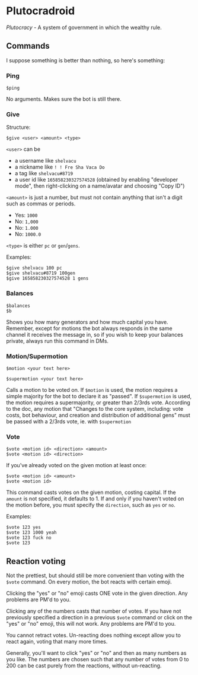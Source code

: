 # Plutocradroid

*Plutocracy* - A system of government in which the wealthy rule.

## Commands

I suppose something is better than nothing, so here's something:

### Ping

```text
$ping
```

No arguments. Makes sure the bot is still there.

### Give

Structure:

```text
$give <user> <amount> <type>
```

`<user>` can be

* a username like `shelvacu`
* a nickname like `! ! Fre Sha Vaca Do`
* a tag like `shelvacu#8719`
* a user id like `165858230327574528` (obtained by enabling "developer mode", then right-clicking on a name/avatar and choosing "Copy ID")

`<amount>` is just a number, but must not contain anything that isn't a digit such as commas or periods.

* Yes: `1000`
* No: `1,000`
* No: `1.000`
* No: `1000.0`

`<type>` is either `pc` or `gen`/`gens`.

Examples:

```text
$give shelvacu 100 pc
$give shelvacu#8719 100gen
$give 165858230327574528 1 gens
```

### Balances

```text
$balances
$b
```

Shows you how many generators and how much capital you have. Remember, except for motions the bot always responds in the same channel it receives the message in, so if you wish to keep your balances private, always run this command in DMs.

### Motion/Supermotion

```text
$motion <your text here>

$supermotion <your text here>
```

Calls a motion to be voted on. If `$motion` is used, the motion requires a simple majority for the bot to declare it as "passed". If `$supermotion` is used, the motion requires a supermajority, or greater than 2/3rds vote. According to the doc, any motion that "Changes to the core system, including: vote costs, bot behaviour, and creation and distribution of additional gens" must be passed with a 2/3rds vote, ie. with `$supermotion`

### Vote

```text
$vote <motion id> <direction> <amount>
$vote <motion id> <direction>
```

If you've already voted on the given motion at least once:

```text
$vote <motion id> <amount>
$vote <motion id>
```

This command casts votes on the given motion, costing capital. If the `amount` is not specified, it defaults to 1. If and only if you haven't voted on the motion before, you must specify the `direction`, such as `yes` or `no`.

Examples:

```text
$vote 123 yes
$vote 123 1000 yeah
$vote 123 fuck no
$vote 123
```

## Reaction voting

Not the prettiest, but should still be more convenient than voting with the `$vote` command. On every motion, the bot reacts with certain emoji.

Clicking the "yes" or "no" emoji casts ONE vote in the given direction. Any problems are PM'd to you.

Clicking any of the numbers casts that number of votes. If you have not previously specified a direction in a previous `$vote` command or click on the "yes" or "no" emoji, this will not work. Any problems are PM'd to you.

You cannot retract votes. Un-reacting does nothing except allow you to react again, voting that many more times.

Generally, you'll want to click "yes" or "no" and then as many numbers as you like. The numbers are chosen such that any number of votes from 0 to 200 can be cast purely from the reactions, without un-reacting.
